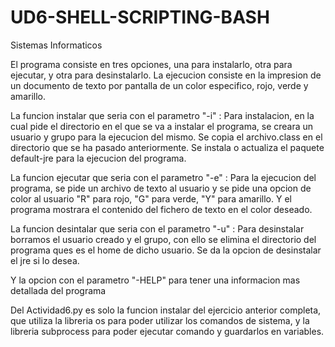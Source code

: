 # UD6-SHELL-SCRIPTING-BASH
Sistemas Informaticos


El programa consiste en tres opciones, una para instalarlo, otra para ejecutar, y otra para desinstalarlo. La ejecucion consiste en la impresion de un documento de texto por pantalla de un color especifico, rojo, verde y amarillo.

La funcion instalar que seria con el parametro "-i" : Para instalacion, en la cual pide el directorio en el que se va a instalar el programa, se creara un usuario y grupo para la ejecucion del mismo. Se copia el archivo.class en el directorio que se ha pasado anteriormente. Se instala o actualiza el paquete default-jre para la ejecucion del programa.
     
        
La funcion ejecutar que seria con el parametro "-e" : Para la ejecucion del programa, se pide un archivo de texto al usuario y se pide una opcion de color al usuario \"R\" para rojo, \"G\" para verde, \"Y\" para amarillo. Y el programa mostrara el contenido del fichero de texto en el color deseado.
     
La funcion desintalar que seria con el parametro "-u" : Para desinstalar borramos el usuario creado y el grupo, con ello se elimina el directorio del programa ques es el home de dicho usuario. Se da la opcion de desinstalar el jre si lo desea.

Y la opcion con el parametro "-HELP" para tener una informacion mas detallada del programa


Del Actividad6.py es solo la funcion instalar del ejercicio anterior completa, que utiliza la libreria os para poder utilizar los comandos de sistema, y la libreria subprocess para poder ejecutar comando y guardarlos en variables.
